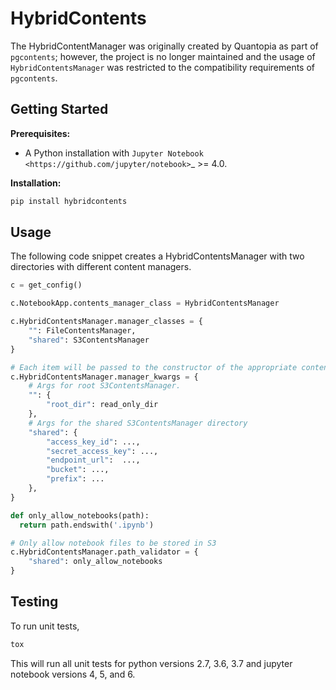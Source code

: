 HybridContents
======================

The HybridContentManager was originally created by Quantopia as part of `pgcontents`; however, the project is no longer maintained and the usage of `HybridContentsManager` was restricted to the compatibility requirements of `pgcontents`.

Getting Started
---------------
**Prerequisites:**
 - A Python installation with `Jupyter Notebook <https://github.com/jupyter/notebook>`_ >= 4.0.

**Installation:**

```bash
pip install hybridcontents
```

Usage
-----
The following code snippet creates a HybridContentsManager with two directories with different content managers. 

```python
c = get_config()

c.NotebookApp.contents_manager_class = HybridContentsManager

c.HybridContentsManager.manager_classes = {
    "": FileContentsManager,
    "shared": S3ContentsManager
}

# Each item will be passed to the constructor of the appropriate content manager.
c.HybridContentsManager.manager_kwargs = {
    # Args for root S3ContentsManager.
    "": {
        "root_dir": read_only_dir
    },
    # Args for the shared S3ContentsManager directory
    "shared": {
        "access_key_id": ...,
        "secret_access_key": ...,
        "endpoint_url":  ...,
        "bucket": ...,
        "prefix": ...
    },
}

def only_allow_notebooks(path):
  return path.endswith('.ipynb')

# Only allow notebook files to be stored in S3
c.HybridContentsManager.path_validator = {
    "shared": only_allow_notebooks
}
```


Testing
-------
To run unit tests, 

```bash
tox
```

This will run all unit tests for python versions 2.7, 3.6, 3.7 and jupyter notebook versions 4, 5, and 6.
